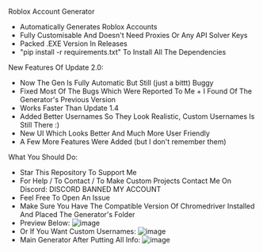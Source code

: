 Roblox Account Generator
- Automatically Generates Roblox Accounts
- Fully Customisable And Doesn't Need Proxies Or Any API Solver Keys
- Packed .EXE Version In Releases
- "pip install -r requirements.txt" To Install All The Dependencies

New Features Of Update 2.0:
- Now The Gen Is Fully Automatic But Still (just a bittt) Buggy
- Fixed Most Of The Bugs Which Were Reported To Me + I Found Of The Generator's Previous Version
- Works Faster Than Update 1.4
- Added Better Usernames So They Look Realistic, Custom Usernames Is Still There :)
- New UI Which Looks Better And Much More User Friendly
- A Few More Features Were Added (but I don't remember them)

What You Should Do:
- Star This Repository To Support Me
- For Help / To Contact / To Make Custom Projects Contact Me On Discord: DISCORD BANNED MY ACCOUNT
- Feel Free To Open An Issue
- Make Sure You Have The Compatible Version Of Chromedriver Installed And Placed The Generator's Folder
- Preview Below:
![image](https://user-images.githubusercontent.com/74649094/201695627-1973cef6-b7e2-4fde-8690-265c1bd8e41d.png)
- Or If You Want Custom Usernames:
![image](https://user-images.githubusercontent.com/74649094/201695737-3f376b58-37fb-47bf-b377-17a675817bfc.png)
- Main Generator After Putting All Info:
![image](https://user-images.githubusercontent.com/74649094/201695469-59de5ebf-1dbb-45a2-93f7-028e736505f1.png)
